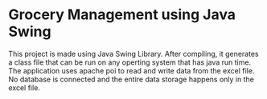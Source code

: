 # Grocery Management using Java Swing
This project is made using Java Swing Library. After compiling, it generates a class file that can be run on any operting system that has java run time. The application uses apache poi to read and write data from the excel file. No database is connected and the entire data storage happens only in the excel file. 
